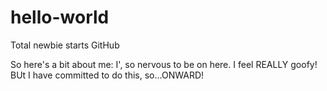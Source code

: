 # hello-world
Total newbie starts GitHub

So here's a bit about me: I', so nervous to be on here. I feel REALLY goofy! BUt I have committed to do this, so...ONWARD!
